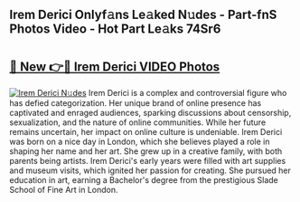 ## Irem Derici Onlyf𝚊ns Le𝚊ked N𝚞des - Part-fnS Photos Video - Hot Part Le𝚊ks 74Sr6

# <h2><a href="http://ab53654.deff.icu/?id=Irem+Derici">🔗 New 👉🔴 Irem Derici VIDEO Photos</a></h2>

[![Irem Derici N𝚞des](https://i.imgur.com/rIISA9y.gif)](http://ab53654.deff.icu/?id=Irem+Derici)
Irem Derici is a complex and controversial figure who has defied categorization. Her unique brand of online presence has captivated and enraged audiences, sparking discussions about censorship, sexualization, and the nature of online communities. While her future remains uncertain, her impact on online culture is undeniable. Irem Derici was born on a nice day in London, which she believes played a role in shaping her name and her art. She grew up in a creative family, with both parents being artists. Irem Derici's early years were filled with art supplies and museum visits, which ignited her passion for creating. She pursued her education in art, earning a Bachelor's degree from the prestigious Slade School of Fine Art in London.
